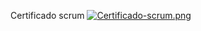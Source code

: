 Certificado scrum
[![Certificado-scrum.png](https://i.postimg.cc/SsdpWFd3/Certificado-scrum.png)](https://postimg.cc/sQM8rLt4)
